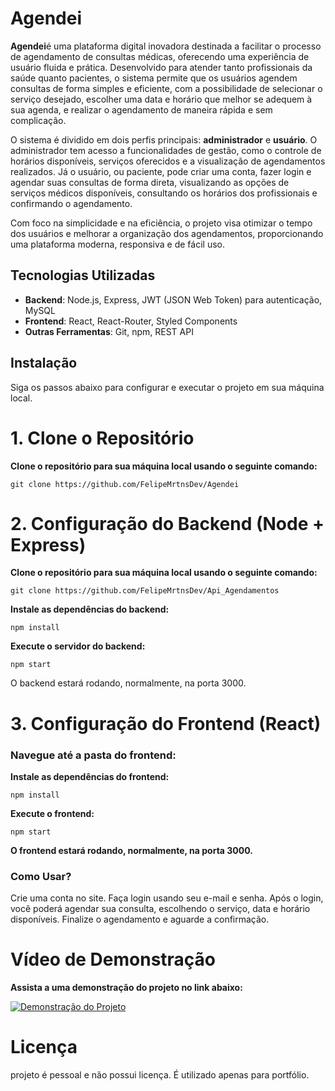 # Agendei

**Agendei**é uma plataforma digital inovadora destinada a facilitar o processo de agendamento de consultas médicas, oferecendo uma experiência de usuário fluida e prática. Desenvolvido para atender tanto profissionais da saúde quanto pacientes, o sistema permite que os usuários agendem consultas de forma simples e eficiente, com a possibilidade de selecionar o serviço desejado, escolher uma data e horário que melhor se adequem à sua agenda, e realizar o agendamento de maneira rápida e sem complicação.

O sistema é dividido em dois perfis principais: **administrador** e **usuário**. O administrador tem acesso a funcionalidades de gestão, como o controle de horários disponíveis, serviços oferecidos e a visualização de agendamentos realizados. Já o usuário, ou paciente, pode criar uma conta, fazer login e agendar suas consultas de forma direta, visualizando as opções de serviços médicos disponíveis, consultando os horários dos profissionais e confirmando o agendamento.

Com foco na simplicidade e na eficiência, o projeto visa otimizar o tempo dos usuários e melhorar a organização dos agendamentos, proporcionando uma plataforma moderna, responsiva e de fácil uso.

## Tecnologias Utilizadas

- **Backend**: Node.js, Express, JWT (JSON Web Token) para autenticação, MySQL
- **Frontend**: React, React-Router, Styled Components
- **Outras Ferramentas**: Git, npm, REST API

## Instalação

Siga os passos abaixo para configurar e executar o projeto em sua máquina local.

# 1. Clone o Repositório

**Clone o repositório para sua máquina local usando o seguinte comando:**

```
git clone https://github.com/FelipeMrtnsDev/Agendei
```

# 2. Configuração do Backend (Node + Express)
**Clone o repositório para sua máquina local usando o seguinte comando:**

```
git clone https://github.com/FelipeMrtnsDev/Api_Agendamentos
```

**Instale as dependências do backend:**
```
npm install
```

**Execute o servidor do backend:**

```
npm start
```

O backend estará rodando, normalmente, na porta 3000.

# 3. Configuração do Frontend (React)
### Navegue até a pasta do frontend:

**Instale as dependências do frontend:**

```
npm install
```
**Execute o frontend:**
```
npm start
```
**O frontend estará rodando, normalmente, na porta 3000.**

### Como Usar?
Crie uma conta no site.
Faça login usando seu e-mail e senha.
Após o login, você poderá agendar sua consulta, escolhendo o serviço, data e horário disponíveis.
Finalize o agendamento e aguarde a confirmação.

# Vídeo de Demonstração

**Assista a uma demonstração do projeto no link abaixo:**

[![Demonstração do Projeto](https://github.com/FelipeMrtnsDev/Agendei/blob/main/public/Screenshot_111.png)](https://www.youtube.com/watch?v=e4e9Vta5i1I)

# Licença
projeto é pessoal e não possui licença. É utilizado apenas para portfólio.
